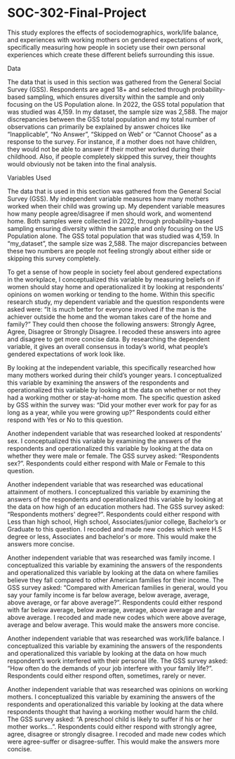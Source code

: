 # SOC-302-Final-Project
This study explores the effects of sociodemographics, work/life balance, and experiences with working mothers on gendered expectations of work, specifically measuring how people in society use their own personal experiences which create these different beliefs surrounding this issue. 


Data

The data that is used in this section was gathered from the General Social Survey (GSS). Respondents are aged 18+ and selected through probability-based sampling, which ensures diversity within the sample and only focusing on the US Population alone. In 2022, the GSS total population that was studied was 4,159. In my dataset, the sample size was 2,588. The major discrepancies between the GSS total population and my total number of observations can primarily be explained by answer choices like “Inapplicable”, “No Answer”, “Skipped on Web” or “Cannot Choose” as a response to the survey. For instance, if a mother does not have children, they would not be able to answer if their mother worked during their childhood. Also, if people completely skipped this survey, their thoughts would obviously not be taken into the final analysis.

Variables Used

The data that is used in this section was gathered from the General Social Survey (GSS). My independent variable measures how many mothers worked when their child was growing up. My dependent variable measures how many people agree/disagree if men should work, and womentend home. Both samples were collected in 2022, through probability-based sampling ensuring diversity within the sample and only focusing on the US Population alone. The GSS total population that was studied was 4,159. In “my_dataset”, the sample size was 2,588. The major discrepancies between these two numbers are people not feeling strongly about either side or skipping this survey completely. 

To get a sense of how people in society feel about gendered expectations in the workplace, I conceptualized this variable by measuring beliefs on if women should stay home and operationalized it by looking at respondents’ opinions on women working or tending to the home. Within this specific research study, my dependent variable and the question respondents were asked were: “It is much better for everyone involved if the man is the achiever outside the home and the woman takes care of the home and family?” They could then choose the following answers: Strongly Agree, Agree, Disagree or Strongly Disagree. I recoded these answers into agree and disagree to get more concise data. By researching the dependent variable, it gives an overall consensus in today’s world, what people’s gendered expectations of work look like. 

By looking at the independent variable, this specifically researched how many mothers worked during their child’s younger years. I conceptualized this variable by examining the answers of the respondents and operationalized this variable by looking at the data on whether or not they had a working mother or stay-at-home mom. The specific question asked by GSS within the survey was: “Did your mother ever work for pay for as long as a year, while you were growing up?” Respondents could either respond with Yes or No to this question. 

Another independent variable that was researched looked at respondents’ sex. I conceptualized this variable by examining the answers of the respondents and operationalized this variable by looking at the data on whether they were male or female. The GSS survey asked: “Respondents sex?”. Respondents could either respond with Male or Female to this question. 

Another independent variable that was researched was educational attainment of mothers. I conceptualized this variable by examining the answers of the respondents and operationalized this variable by looking at the data on how high of an education mothers had. The GSS survey asked: “Respondents mothers' degree?”. Respondents could either respond with Less than high school, High school, Associates/junior college, Bachelor’s or Graduate to this question. I recoded and made new codes which were H.S degree or less, Associates and bachelor's or more. This would make the answers more concise. 

Another independent variable that was researched was family income. I conceptualized this variable by examining the answers of the respondents and operationalized this variable by looking at the data on where families believe they fall compared to other American families for their income. The GSS survey asked: “Compared with American families in general, would you say your family income is far below average, below average, average, above average, or far above average?”. Respondents could either respond with far below average, below average, average, above average and far above average. I recoded and made new codes which were above average, average and below average. This would make the answers more concise. 

Another independent variable that was researched was work/life balance. I conceptualized this variable by examining the answers of the respondents and operationalized this variable by looking at the data on how much respondent’s work interfered with their personal life. The GSS survey asked: “How often do the demands of your job interfere with your family life?”. Respondents could either respond often, sometimes, rarely or never. 

Another independent variable that was researched was opinions on working mothers. I conceptualized this variable by examining the answers of the respondents and operationalized this variable by looking at the data where respondents thought that having a working mother would harm the child. The GSS survey asked: “A preschool child is likely to suffer if his or her mother works...”. Respondents could either respond with strongly agree, agree, disagree or strongly disagree. I recoded and made new codes which were agree-suffer or disagree-suffer. This would make the answers more concise. 

